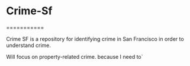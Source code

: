 # Crime-Sf
===========

Crime SF is a repository for identifying crime in San Francisco in order to understand crime.


Will focus on property-related crime. because I need to` 
